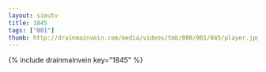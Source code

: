 ```yaml
--- 
layout: sieutv
title: 1845
tags: ["001"]
thumb: http://drainmainvein.com/media/videos/tmb/000/001/845/player.jpg
---
```

{% include drainmainvein key="1845" %} 
